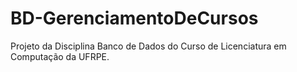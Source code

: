 # BD-GerenciamentoDeCursos
Projeto da Disciplina Banco de Dados do Curso de Licenciatura em Computação da UFRPE.
